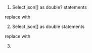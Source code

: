
1. Select json[] as double? statements 
    <!-- (?:json\[)(.*)(?:\] as double\?) -->
replace with 
    <!-- StaticHelpers.checkDouble(json[$1],null) -->

2. Select json[] as double statements 
    <!-- (?:json\[)(.*)(?:\] as double\?) -->
replace with 
    <!-- StaticHelpers.checkDouble(json[$1],null) -->

3. 